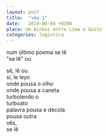 ```yaml
---
layout: post
title:  "vôo 1"
date:   2019-06-04 +0300
place: Um Airbus entre Lima e Quito
categories: logistica
---
```


num último poema se lê  
"se lê" ou  
<!--more-->
sê, lê ou  
sí, le leyo  
onde pousa o olho  
onde pousa a caneta  
turbolendo o  
turboato  
palavra pousa e decola  
pousa outra  
vês,  
se lê
